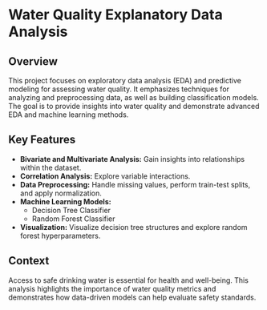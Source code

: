 # Water Quality Explanatory Data Analysis

## Overview
This project focuses on exploratory data analysis (EDA) and predictive modeling for assessing water quality. It emphasizes techniques for analyzing and preprocessing data, as well as building classification models. The goal is to provide insights into water quality and demonstrate advanced EDA and machine learning methods.

## Key Features
- **Bivariate and Multivariate Analysis:** Gain insights into relationships within the dataset.
- **Correlation Analysis:** Explore variable interactions.
- **Data Preprocessing:** Handle missing values, perform train-test splits, and apply normalization.
- **Machine Learning Models:**
  - Decision Tree Classifier
  - Random Forest Classifier
- **Visualization:** Visualize decision tree structures and explore random forest hyperparameters.

## Context
Access to safe drinking water is essential for health and well-being. This analysis highlights the importance of water quality metrics and demonstrates how data-driven models can help evaluate safety standards.

